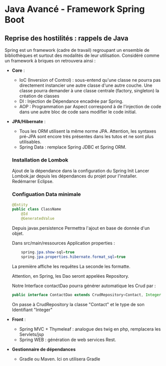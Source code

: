 # Java Avancé - Framework Spring Boot

## Reprise des hostilités : rappels de Java

Spring est un framework (cadre de travail) regroupant un ensemble de
bibliothèques et surtout des modalités de leur utilisation. Considéré
comme un framework à briques on retrouvera ainsi :

- **Core** :

  - IoC (Inversion of Control) : sous-entend qu'une classe ne pourra
    pas directement instancier une autre classe d'une autre couche. Une classe
    pourra demander à une classe centrale (factory, singleton) la création de classes
  - DI : Injection de Dépendance encadrée par Spring.
  - AOP : Programmation par Aspect correspond à de l'injection de code dans une autre bloc de code sans modifier le code initial.

- **JPA/Hibernate** :

  - Tous les ORM utilisent la même norme JPA. Attention, les syntaxes pré-JPA sont encore très présentes dans les tutos et ne sont plus utilisables.
  - Spring Data : remplace Spring JDBC et Spring ORM.

  ### Installation de Lombok

  Ajout de la dépendance dans la configuration du Spring Init
  Lancer Lombok.jar depuis les dépendances du projet pour l'installer.
  Redémarrer Eclipse.

  ### Configuation Data minimale

  ```java
  @Entity
  public class ClassName
      @Id
      @GeneratedValue
  ```

  Depuis javax.persistence
  Permettra l'ajout en base de donnée d'un objet.

  Dans src/main/ressources
  Application properties :

  ```java
      spring.jpa.show-sql=true
      spring.jpa.properties.hibernate.format_sql=true
  ```

  La première affiche les requêtes
  La seconde les formatte.

  Attention, en Spring, les Dao seront appelées Repository.

  Notre Interface contactDao pourra générer automatique les Crud par :

  ```java
  public interface ContactDao extends CrudRepository<Contact, Integer>{}
  ```

  On passe à CrudRepository la classe "Contact" et le type de son Identifiant "Integer"

- **Front** :

  - Spring MVC + Thymeleaf : analogue des twig en php, remplacera les Servlets/jsp
  - Spring WEB : génération de web services Rest.

- **Gestionnaire de dépendances**
  - Gradle ou Maven. Ici on utilisera Gradle
